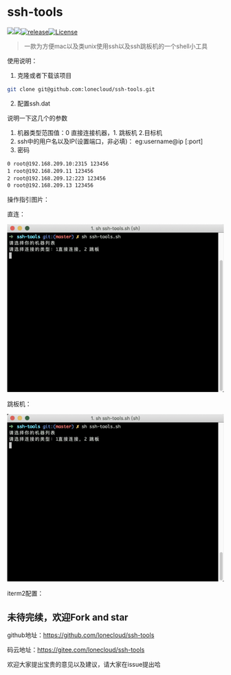 # ssh-tools

![](https://img.shields.io/badge/lanauage-%E4%B8%AD%E6%96%87-brightgreen.svg)[![](https://img.shields.io/badge/platform-linux/MacOS-brightgreen.svg)]()[![release](https://img.shields.io/badge/release-v0.1-orange.svg)](<https://github.com/lonecloud/ssh-tools/releases>)[![License](https://img.shields.io/badge/license-Apache%202-4EB1BA.svg)](https://www.apache.org/licenses/LICENSE-2.0.html)

> 一款为方便mac以及类unix使用ssh以及ssh跳板机的一个shell小工具

使用说明：

1. 克隆或者下载该项目

```bash
git clone git@github.com:lonecloud/ssh-tools.git
```

2. 配置ssh.dat

说明一下这几个的参数

1. 机器类型范围值：0 直接连接机器，1. 跳板机  2.目标机
2. ssh中的用户名以及IP(设置端口，非必填)： eg:username@ip [:port]
3. 密码

```bash
0 root@192.168.209.10:2315 123456
1 root@192.168.209.11 123456
2 root@192.168.209.12:223 123456
0 root@192.168.209.13 123456
```

操作指引图片：

直连：

![直连操作](images/1541678825141.gif)

跳板机：

![跳板机](images/1541679098732.gif)

iterm2配置：



## 未待完续，欢迎Fork and star

github地址：https://github.com/lonecloud/ssh-tools

码云地址：https://gitee.com/lonecloud/ssh-tools



欢迎大家提出宝贵的意见以及建议，请大家在issue提出哈